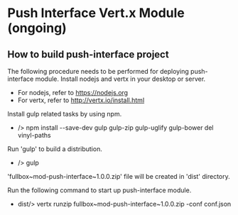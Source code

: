 # Push Interface Vert.x Module (ongoing)

## How to build push-interface project

The following procedure needs to be performed for deploying push-interface module.
Install nodejs and vertx in your desktop or server.
- For nodejs, refer to https://nodejs.org
- For vertx, refer to http://vertx.io/install.html

Install gulp related tasks by using npm.
- /> npm install --save-dev gulp gulp-zip gulp-uglify gulp-bower del vinyl-paths

Run 'gulp' to build a distribution.
- /> gulp

'fullbox~mod-push-interface~1.0.0.zip' file will be created in 'dist' directory.

Run the following command to start up push-interface module.
- dist/> vertx runzip fullbox~mod-push-interface~1.0.0.zip -conf conf.json
